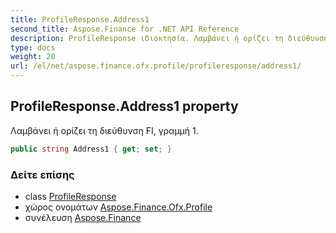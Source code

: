 ```yaml
---
title: ProfileResponse.Address1
second_title: Aspose.Finance for .NET API Reference
description: ProfileResponse ιδιοκτησία. Λαμβάνει ή ορίζει τη διεύθυνση FI γραμμή 1.
type: docs
weight: 20
url: /el/net/aspose.finance.ofx.profile/profileresponse/address1/
---
```

## ProfileResponse.Address1 property

Λαμβάνει ή ορίζει τη διεύθυνση FI, γραμμή 1.

```csharp
public string Address1 { get; set; }
```

### Δείτε επίσης

* class [ProfileResponse](../)
* χώρος ονομάτων [Aspose.Finance.Ofx.Profile](../../profileresponse/)
* συνέλευση [Aspose.Finance](../../../)


